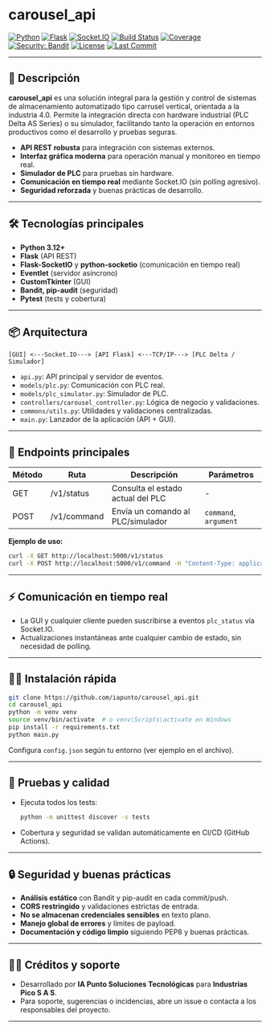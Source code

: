 # carousel_api

[![Python](https://img.shields.io/badge/Python-3.12%2B-blue?logo=python)](https://www.python.org/)
[![Flask](https://img.shields.io/badge/Flask-API-lightgrey?logo=flask)](https://flask.palletsprojects.com/)
[![Socket.IO](https://img.shields.io/badge/Socket.IO-Realtime-blue?logo=socket.io)](https://socket.io/)
[![Build Status](https://github.com/iapunto/carousel_api/actions/workflows/ci.yml/badge.svg)](https://github.com/iapunto/carousel_api/actions)
[![Coverage](https://img.shields.io/badge/Coverage-Automático-brightgreen?logo=pytest)](https://github.com/iapunto/carousel_api/actions)
[![Security: Bandit](https://img.shields.io/badge/security-bandit-yellow.svg)](https://github.com/PyCQA/bandit)
[![License](https://img.shields.io/github/license/iapunto/carousel_api?color=blue)](LICENSE)
[![Last Commit](https://img.shields.io/github/last-commit/iapunto/carousel_api?color=informational)](https://github.com/iapunto/carousel_api/commits/main)

---

## 🚀 Descripción

**carousel_api** es una solución integral para la gestión y control de sistemas de almacenamiento automatizado tipo carrusel vertical, orientada a la industria 4.0. Permite la integración directa con hardware industrial (PLC Delta AS Series) o su simulador, facilitando tanto la operación en entornos productivos como el desarrollo y pruebas seguras.

- **API REST robusta** para integración con sistemas externos.
- **Interfaz gráfica moderna** para operación manual y monitoreo en tiempo real.
- **Simulador de PLC** para pruebas sin hardware.
- **Comunicación en tiempo real** mediante Socket.IO (sin polling agresivo).
- **Seguridad reforzada** y buenas prácticas de desarrollo.

---

## 🛠️ Tecnologías principales

- **Python 3.12+**
- **Flask** (API REST)
- **Flask-SocketIO** y **python-socketio** (comunicación en tiempo real)
- **Eventlet** (servidor asíncrono)
- **CustomTkinter** (GUI)
- **Bandit, pip-audit** (seguridad)
- **Pytest** (tests y cobertura)

---

## 📦 Arquitectura

```
[GUI] <---Socket.IO---> [API Flask] <---TCP/IP---> [PLC Delta / Simulador]
```

- `api.py`: API principal y servidor de eventos.
- `models/plc.py`: Comunicación con PLC real.
- `models/plc_simulator.py`: Simulador de PLC.
- `controllers/carousel_controller.py`: Lógica de negocio y validaciones.
- `commons/utils.py`: Utilidades y validaciones centralizadas.
- `main.py`: Lanzador de la aplicación (API + GUI).

---

## 🔗 Endpoints principales

| Método | Ruta           | Descripción                        | Parámetros         |
|--------|----------------|------------------------------------|--------------------|
| GET    | /v1/status     | Consulta el estado actual del PLC  | -                  |
| POST   | /v1/command    | Envía un comando al PLC/simulador  | `command`, `argument` |

**Ejemplo de uso:**

```bash
curl -X GET http://localhost:5000/v1/status
curl -X POST http://localhost:5000/v1/command -H "Content-Type: application/json" -d '{"command":1,"argument":3}'
```

---

## ⚡ Comunicación en tiempo real

- La GUI y cualquier cliente pueden suscribirse a eventos `plc_status` vía Socket.IO.
- Actualizaciones instantáneas ante cualquier cambio de estado, sin necesidad de polling.

---

## 🧑‍💻 Instalación rápida

```bash
git clone https://github.com/iapunto/carousel_api.git
cd carousel_api
python -m venv venv
source venv/bin/activate  # o venv\Scripts\activate en Windows
pip install -r requirements.txt
python main.py
```

Configura `config.json` según tu entorno (ver ejemplo en el archivo).

---

## 🧪 Pruebas y calidad

- Ejecuta todos los tests:

  ```bash
  python -m unittest discover -s tests
  ```

- Cobertura y seguridad se validan automáticamente en CI/CD (GitHub Actions).

---

## 🔒 Seguridad y buenas prácticas

- **Análisis estático** con Bandit y pip-audit en cada commit/push.
- **CORS restringido** y validaciones estrictas de entrada.
- **No se almacenan credenciales sensibles** en texto plano.
- **Manejo global de errores** y límites de payload.
- **Documentación y código limpio** siguiendo PEP8 y buenas prácticas.

---

## 👨‍🏭 Créditos y soporte

- Desarrollado por **IA Punto Soluciones Tecnológicas** para **Industrias Pico S A S**.
- Para soporte, sugerencias o incidencias, abre un issue o contacta a los responsables del proyecto.

---
